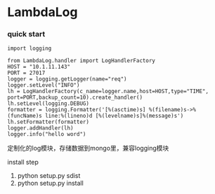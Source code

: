 # LambdaLog

### quick start
```
import logging

from LambdaLog.handler import LogHandlerFactory
HOST = "10.1.11.143"
PORT = 27017
logger = logging.getLogger(name="req")
logger.setLevel("INFO")
lh = LogHandlerFactory(c_name=logger.name,host=HOST,type="TIME", port=PORT,backup_count=10).create_handler()
lh.setLevel(logging.DEBUG)
formatter = logging.Formatter('[%(asctime)s] %(filename)s->%(funcName)s line:%(lineno)d [%(levelname)s]%(message)s')
lh.setFormatter(formatter)
logger.addHandler(lh)
logger.info("hello word")

```

定制化的log模块，存储数据到mongo里，兼容logging模块

install step
1. python setup.py sdist
2. python setup.py install 

